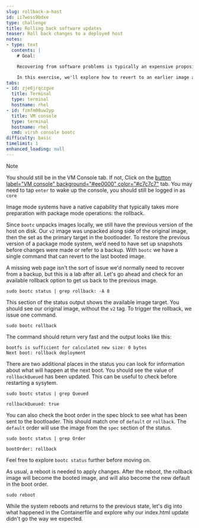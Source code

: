 ```yaml
---
slug: rollback-a-host
id: ii7woss9bdxe
type: challenge
title: Rolling back software updates
teaser: Roll back changes to a deployed host
notes:
- type: text
  contents: |
    # Goal:

    Recovering from software problems is typically an expensive proposition that requires a lot of preparatory work. Operating in image mode, roll back is a native capability.

    In this exercise, we'll explore how to revert to an earlier image already on disk.
tabs:
- id: zje6jrqczgve
  title: Terminal
  type: terminal
  hostname: rhel
- id: fzmfm00uw2yp
  title: VM console
  type: terminal
  hostname: rhel
  cmd: virsh console bootc
difficulty: basic
timelimit: 1
enhanced_loading: null
---
```

> [!NOTE]
> You should still be in the VM Console tab. If not,
> Click on the [button label="VM console" background="#ee0000" color="#c7c7c7"](tab-2) tab.
> You may need to tap `enter` to wake up the console, you should still be logged in as `core`

Image mode systems have a native capability that typically takes more preparation with package mode operations: the rollback.

Since `bootc` unpacks images locally, we still have the previous version of the host on disk. Our `v2` image was unpacked along side of the original image, then the set as the primary target in the bootloader. To restore the previous version of a package mode system, we’d need to have set up snapshots before changes were made or refer to a backup. With `bootc` we have a single command that can revert to the last booted image.

A missing web page isn't the sort of issue we'd normally need to recover from a backup, but this is a lab after all. Let's go ahead and check for an available rollback option to get us back to the previous image.

```bash,run
sudo bootc status | grep rollback: -A 8
```

This section of the status output shows the available image target. You should see our original image, without the `v2` tag. To trigger the rollback, we issue one command.
```bash,run
sudo bootc rollback
```

The command should return very fast and the output looks like this:
````nocopy
bootfs is sufficient for calculated new size: 0 bytes
Next boot: rollback deployment
````

There are two additional places in the status you can look for information about what will happen at the next boot. You should see the value of `rollbackQueued` has been updated. This can be useful to check before restarting a sysytem.
```bash,run
sudo bootc status | grep Queued
```

```nocopy
rollbackQueued: true
```

You can also check the boot order in the spec block to see what has been sent to the bootloader. This should match one of `default` or `rollback`. The `default` order will use the image from the `spec` section of the status.
```bash,run
sudo bootc status | grep Order
```

```nocopy
bootOrder: rollback
```
Feel free to explore `bootc status` further before moving on.

As usual, a reboot is needed to apply changes. After the reboot, the rollback image will become the booted image, and will also become the new default in the boot order.
```bash,run
sudo reboot
```

While the system reboots and returns to the previous state, let's dig into what happened in the Containerfile and explore why our index.html update didn't go the way we expected.
